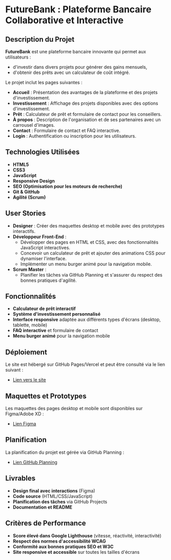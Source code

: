 # FutureBank : Plateforme Bancaire Collaborative et Interactive

## Description du Projet
**FutureBank** est une plateforme bancaire innovante qui permet aux utilisateurs :
- d'investir dans divers projets pour générer des gains mensuels,
- d'obtenir des prêts avec un calculateur de coût intégré.

Le projet inclut les pages suivantes :
- **Accueil** : Présentation des avantages de la plateforme et des projets d'investissement.
- **Investissement** : Affichage des projets disponibles avec des options d'investissement.
- **Prêt** : Calculateur de prêt et formulaire de contact pour les conseillers.
- **À propos** : Description de l'organisation et de ses partenaires avec un carrousel d'images.
- **Contact** : Formulaire de contact et FAQ interactive.
- **Login** : Authentification ou inscription pour les utilisateurs.

## Technologies Utilisées
- **HTML5**
- **CSS3**
- **JavaScript**
- **Responsive Design**
- **SEO (Optimisation pour les moteurs de recherche)**
- **Git & GitHub**
- **Agilité (Scrum)**

## User Stories
- **Designer** : Créer des maquettes desktop et mobile avec des prototypes interactifs.
- **Développeur Front-End** : 
  - Développer des pages en HTML et CSS, avec des fonctionnalités JavaScript interactives.
  - Concevoir un calculateur de prêt et ajouter des animations CSS pour dynamiser l'interface.
  - Implémenter un menu burger animé pour la navigation mobile.
- **Scrum Master** : 
  - Planifier les tâches via GitHub Planning et s'assurer du respect des bonnes pratiques d'agilité.

## Fonctionnalités
- **Calculateur de prêt interactif**
- **Système d'investissement personnalisé**
- **Interface responsive** adaptée aux différents types d'écrans (desktop, tablette, mobile)
- **FAQ interactive** et formulaire de contact
- **Menu burger animé** pour la navigation mobile

## Déploiement
Le site est hébergé sur GitHub Pages/Vercel et peut être consulté via le lien suivant : 
- [Lien vers le site](https://walfihajar.github.io/Brief-3/)

## Maquettes et Prototypes
Les maquettes des pages desktop et mobile sont disponibles sur Figma/Adobe XD :
- [Lien Figma](https://www.figma.com/design/Wdg6O4X4ZFbXPygUjnmZvD/FuturBank?node-id=19-2&t=gNrI0V3XAkfxlYax-1)

## Planification
La planification du projet est gérée via GitHub Planning :
- [Lien GitHub Planning](https://github.com/users/walfihajar/projects/1/views/1)

## Livrables
- **Design final avec interactions** (Figma)
- **Code source** (HTML/CSS/JavaScript)
- **Planification des tâches** via GitHub Projects
- **Documentation et README**

## Critères de Performance
- **Score élevé dans Google Lighthouse** (vitesse, réactivité, interactivité)
- **Respect des normes d'accessibilité WCAG**
- **Conformité aux bonnes pratiques SEO et W3C**
- **Site responsive et accessible** sur toutes les tailles d'écrans

